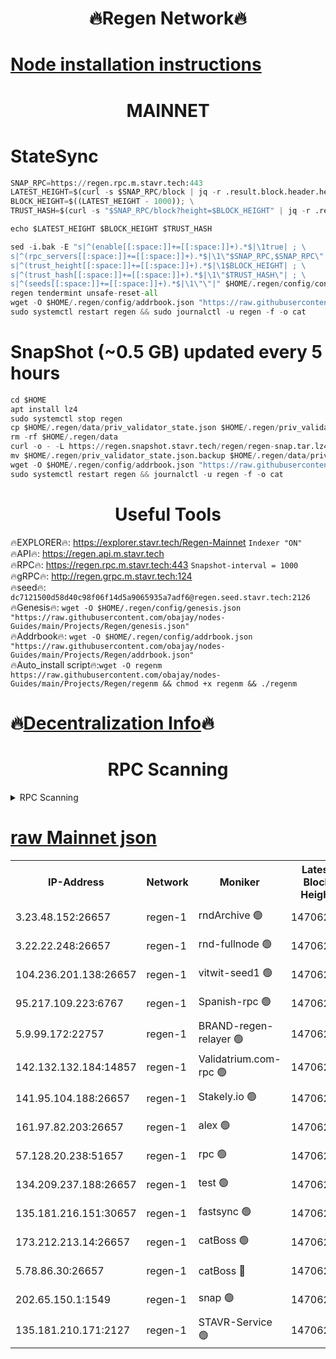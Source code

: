 <h1 align="center"> 🔥Regen Network🔥</h1>

[Node installation instructions](https://github.com/obajay/nodes-Guides/tree/main/Projects/Regen)
=
<h1 align="center"> MAINNET</h1>

# StateSync
```python
SNAP_RPC=https://regen.rpc.m.stavr.tech:443
LATEST_HEIGHT=$(curl -s $SNAP_RPC/block | jq -r .result.block.header.height); \
BLOCK_HEIGHT=$((LATEST_HEIGHT - 1000)); \
TRUST_HASH=$(curl -s "$SNAP_RPC/block?height=$BLOCK_HEIGHT" | jq -r .result.block_id.hash)

echo $LATEST_HEIGHT $BLOCK_HEIGHT $TRUST_HASH

sed -i.bak -E "s|^(enable[[:space:]]+=[[:space:]]+).*$|\1true| ; \
s|^(rpc_servers[[:space:]]+=[[:space:]]+).*$|\1\"$SNAP_RPC,$SNAP_RPC\"| ; \
s|^(trust_height[[:space:]]+=[[:space:]]+).*$|\1$BLOCK_HEIGHT| ; \
s|^(trust_hash[[:space:]]+=[[:space:]]+).*$|\1\"$TRUST_HASH\"| ; \
s|^(seeds[[:space:]]+=[[:space:]]+).*$|\1\"\"|" $HOME/.regen/config/config.toml
regen tendermint unsafe-reset-all
wget -O $HOME/.regen/config/addrbook.json "https://raw.githubusercontent.com/obajay/nodes-Guides/main/Projects/Regen/addrbook.json"
sudo systemctl restart regen && sudo journalctl -u regen -f -o cat
```
# SnapShot (~0.5 GB) updated every 5 hours
```python
cd $HOME
apt install lz4
sudo systemctl stop regen
cp $HOME/.regen/data/priv_validator_state.json $HOME/.regen/priv_validator_state.json.backup
rm -rf $HOME/.regen/data
curl -o - -L https://regen.snapshot.stavr.tech/regen/regen-snap.tar.lz4 | lz4 -c -d - | tar -x -C $HOME/.regen --strip-components 2
mv $HOME/.regen/priv_validator_state.json.backup $HOME/.regen/data/priv_validator_state.json
wget -O $HOME/.regen/config/addrbook.json "https://raw.githubusercontent.com/obajay/nodes-Guides/main/Projects/Regen/addrbook.json"
sudo systemctl restart regen && journalctl -u regen -f -o cat
```

 <h1 align="center"> Useful Tools</h1>

🔥EXPLORER🔥:     https://explorer.stavr.tech/Regen-Mainnet        `Indexer "ON"` \
🔥API🔥:          https://regen.api.m.stavr.tech \
🔥RPC🔥:          https://regen.rpc.m.stavr.tech:443              `Snapshot-interval = 1000` \
🔥gRPC🔥:         http://regen.grpc.m.stavr.tech:124 \
🔥seed🔥:      `dc7121500d58d40c98f06f14d5a9065935a7adf6@regen.seed.stavr.tech:2126` \
🔥Genesis🔥:   `wget -O $HOME/.regen/config/genesis.json "https://raw.githubusercontent.com/obajay/nodes-Guides/main/Projects/Regen/genesis.json"` \
🔥Addrbook🔥:  `wget -O $HOME/.regen/config/addrbook.json "https://raw.githubusercontent.com/obajay/nodes-Guides/main/Projects/Regen/addrbook.json"` \
🔥Auto_install script🔥:`wget -O regenm https://raw.githubusercontent.com/obajay/nodes-Guides/main/Projects/Regen/regenm && chmod +x regenm && ./regenm`

🔥[Decentralization Info](https://github.com/obajay/StateSync-snapshots/tree/main/Projects/Regen/Decentralization)🔥
=
<h1 align="center"> RPC Scanning</h1>

<details>
<summary>RPC Scanning</summary>

<h2 align="center"> We scan nodes in real time every 4 hours. And we provide the final result of RPC endpoints.
We cannot influence the operation of these nodes in any way. </h2>


```python
If Voting Power is higher than 0 --> then the Node is a validator of the network and may be subject to attack and be a potential threat to the chain.
```
```python
We marked such validators with a red symbol
```

</details>

[raw Mainnet json](https://rpc-check.regenm.stavr.tech/regenm/rpc-regenm-result.json)
=


<table><tr><th>IP-Address</th><th>Network</th><th>Moniker</th><th>Latest Block Height</th><th>Earliest Block Height</th><th>Catching Up</th><th>Tx Index</th><th>Voting Power</th><th>Scan Time</th></tr><tr><td>3.23.48.152:26657</td><td>regen-1</td><td>rndArchive 🟢</td><td>14706228</td><td>1</td><td>False</td><td>on</td><td>0</td><td>2024-02-15T11:48:49.498118993UTC</td></tr><tr><td>3.22.22.248:26657</td><td>regen-1</td><td>rnd-fullnode 🟢</td><td>14706227</td><td>4134001</td><td>False</td><td>on</td><td>0</td><td>2024-02-15T11:48:46.704735366UTC</td></tr><tr><td>104.236.201.138:26657</td><td>regen-1</td><td>vitwit-seed1 🟢</td><td>14706222</td><td>8943001</td><td>False</td><td>on</td><td>0</td><td>2024-02-15T11:48:18.617511030UTC</td></tr><tr><td>95.217.109.223:6767</td><td>regen-1</td><td>Spanish-rpc 🟢</td><td>14706231</td><td>10068001</td><td>False</td><td>on</td><td>0</td><td>2024-02-15T11:49:10.368157669UTC</td></tr><tr><td>5.9.99.172:22757</td><td>regen-1</td><td>BRAND-regen-relayer 🟢</td><td>14706232</td><td>10782501</td><td>False</td><td>on</td><td>0</td><td>2024-02-15T11:49:13.105589453UTC</td></tr><tr><td>142.132.132.184:14857</td><td>regen-1</td><td>Validatrium.com-rpc 🟢</td><td>14706232</td><td>11175001</td><td>False</td><td>on</td><td>0</td><td>2024-02-15T11:49:12.772859496UTC</td></tr><tr><td>141.95.104.188:26657</td><td>regen-1</td><td>Stakely.io 🟢</td><td>14706226</td><td>13442501</td><td>False</td><td>on</td><td>0</td><td>2024-02-15T11:48:37.622676445UTC</td></tr><tr><td>161.97.82.203:26657</td><td>regen-1</td><td>alex 🟢</td><td>14706229</td><td>13992001</td><td>False</td><td>on</td><td>0</td><td>2024-02-15T11:48:59.232278472UTC</td></tr><tr><td>57.128.20.238:51657</td><td>regen-1</td><td>rpc 🟢</td><td>14706231</td><td>13992001</td><td>False</td><td>on</td><td>0</td><td>2024-02-15T11:49:05.736065184UTC</td></tr><tr><td>134.209.237.188:26657</td><td>regen-1</td><td>test 🟢</td><td>14706233</td><td>13992001</td><td>False</td><td>on</td><td>0</td><td>2024-02-15T11:49:21.754073781UTC</td></tr><tr><td>135.181.216.151:30657</td><td>regen-1</td><td>fastsync 🟢</td><td>14706229</td><td>14457001</td><td>False</td><td>off</td><td>0</td><td>2024-02-15T11:48:58.837181452UTC</td></tr><tr><td>173.212.213.14:26657</td><td>regen-1</td><td>catBoss 🟢</td><td>14706228</td><td>14577001</td><td>False</td><td>on</td><td>0</td><td>2024-02-15T11:48:49.876513194UTC</td></tr><tr><td>5.78.86.30:26657</td><td>regen-1</td><td>catBoss 🔴</td><td>14706235</td><td>14650701</td><td>False</td><td>on</td><td>9094839830</td><td>2024-02-15T11:49:31.068382795UTC</td></tr><tr><td>202.65.150.1:1549</td><td>regen-1</td><td>snap 🟢</td><td>14706239</td><td>14698999</td><td>False</td><td>on</td><td>0</td><td>2024-02-15T11:49:56.990746813UTC</td></tr><tr><td>135.181.210.171:2127</td><td>regen-1</td><td>STAVR-Service 🟢</td><td>14706236</td><td>14704501</td><td>False</td><td>on</td><td>0</td><td>2024-02-15T11:49:35.624746432UTC</td></tr></table>